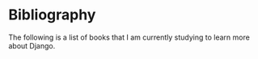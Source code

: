 # Bibliography

The following is a list of books that I am currently studying to learn more about Django.


